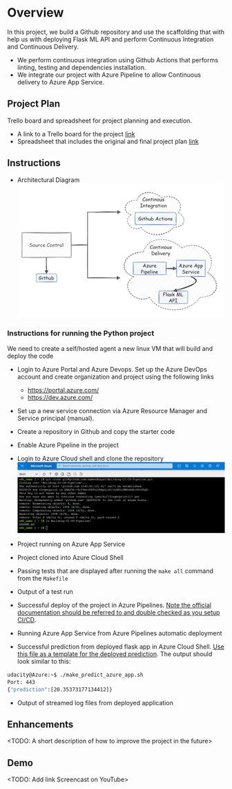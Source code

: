 # Overview

In this project, we build a Github repository and use the scaffolding that with help us with deploying Flask ML API and perform Continuous Integration and Continuous Delivery. 
* We perform continuous integration using Github Actions that performs linting, testing and dependencies installation. 
* We integrate our project with Azure Pipeline to allow Continuous delivery to Azure App Service.

## Project Plan
Trello board and spreadsheet for project planning and execution.

* A link to a Trello board for the project [link](https://trello.com/invite/b/0O5wVZPH/9804074e7757daa5e631d85b9bd6aa57/building-ci-cd-pipeline)
* Spreadsheet that includes the original and final project plan [link](https://docs.google.com/spreadsheets/d/1G2UlwSD3HVO32IbAr77t-I1oMyIP3ido7AKpit3aojg/edit#gid=0)

## Instructions

  
* Architectural Diagram
![Architectural Diagram](./pictures/Architectural_diagram.png "Architectural Diagram")

### Instructions for running the Python project

We need to create a self/hosted agent a new linux VM that will build and deploy the code

* Login to Azure Portal and Azure Devops. Set up the Azure DevOps account and create organization and project using the following links
    * https://portal.azure.com/
    * https://dev.azure.com/ 

* Set up a new service connection via Azure Resource Manager and Service principal (manual).

* Create a repository in Github and copy the starter code
* Enable Azure Pipeline in the project
* Login to Azure Cloud shell and clone the repository
![Cloned repo in Cloud Shell](./pictures/cloned_repo.png "Cloned repo in Cloud Shell")



* Project running on Azure App Service

* Project cloned into Azure Cloud Shell

* Passing tests that are displayed after running the `make all` command from the `Makefile`

* Output of a test run

* Successful deploy of the project in Azure Pipelines.  [Note the official documentation should be referred to and double checked as you setup CI/CD](https://docs.microsoft.com/en-us/azure/devops/pipelines/ecosystems/python-webapp?view=azure-devops).

* Running Azure App Service from Azure Pipelines automatic deployment

* Successful prediction from deployed flask app in Azure Cloud Shell.  [Use this file as a template for the deployed prediction](https://github.com/udacity/nd082-Azure-Cloud-DevOps-Starter-Code/blob/master/C2-AgileDevelopmentwithAzure/project/starter_files/flask-sklearn/make_predict_azure_app.sh).
The output should look similar to this:

```bash
udacity@Azure:~$ ./make_predict_azure_app.sh
Port: 443
{"prediction":[20.35373177134412]}
```

* Output of streamed log files from deployed application

> 

## Enhancements

<TODO: A short description of how to improve the project in the future>

## Demo 

<TODO: Add link Screencast on YouTube>


